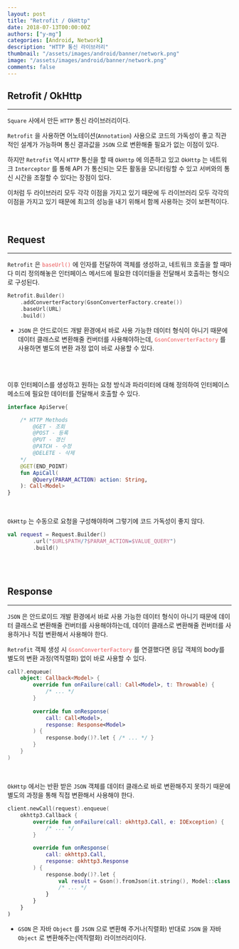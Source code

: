 ```yaml
---
layout: post
title: "Retrofit / OkHttp"
date: 2018-07-13T00:00:00Z
authors: ["y-mg"]
categories: [Android, Network]
description: "HTTP 통신 라이브러리"
thumbnail: "/assets/images/android/banner/network.png"
image: "/assets/images/android/banner/network.png"
comments: false
---
```


## Retrofit / OkHttp
***
`Square` 사에서 만든 `HTTP` 통신 라이브러리이다. 
<br/>

`Retrofit` 을 사용하면 어노테이션(`Annotation`) 사용으로 코드의 가독성이 좋고 직관적인 설계가 가능하며 통신 결과값을 `JSON` 으로 변환해줄 필요가 없는 이점이 있다.
<br/>

하지만 `Retrofit` 역시 `HTTP` 통신을 할 때 `OkHttp` 에 의존하고 있고 `OkHttp` 는 네트워크 `Interceptor` 를 통해 API 가 통신되는 모든 활동을 모니터링할 수 있고 서버와의 통신 시간을 조절할 수 있다는 장점이 있다.
<br/>

이처럼 두 라이브러리 모두 각각 이점을 가지고 있기 때문에 두 라이브러리 모두 각각의 이점을 가지고 있기 때문에 최고의 성능을 내기 위해서 함께 사용하는 것이 보편적이다.
<br/>
<br/>
<br/>



## Request
***
`Retrofit` 은 <code style="color: #eb5657;">baseUrl()</code> 에 인자를 전달하여 객체를 생성하고, 네트워크 호출을 할 때마다 미리 정의해놓은 인터페이스 메서드에 필요한 데이터들을 전달해서 호출하는 형식으로 구성된다.
<br/>


```kotlin
Retrofit.Builder()
    .addConverterFactory(GsonConverterFactory.create())
    .baseUrl(URL)
    .build()
```
- `JSON` 은 안드로이드 개발 환경에서 바로 사용 가능한 데이터 형식이 아니기 때문에 데이터 클래스로 변환해줄 컨버터를 사용해야하는데, <code style="color: #eb5657;">GsonConverterFactory</code> 를 사용하면 별도의 변환 과정 없이 바로 사용할 수 있다.
<br/>
<br/>

이후 인터페이스를 생성하고 원하는 요청 방식과 파라미터에 대해 정의하여 인터페이스 메소드에 필요한 데이터를 전달해서 호출할 수 있다.
<br/>

```kotlin
interface ApiServe{

    /* HTTP Methods
        @GET - 조회
        @POST - 등록
        @PUT - 갱신
        @PATCH - 수정
        @DELETE - 삭제
    */
    @GET(END_POINT)
    fun ApiCall(
        @Query(PARAM_ACTION) action: String,
    ): Call<Model>
}
```
<br/>

`OkHttp` 는 수동으로 요청을 구성해야하며 그렇기에 코드 가독성이 좋지 않다.
<br/>

```kotlin
val request = Request.Builder()
        .url("$URL$PATH/?$PARAM_ACTION=$VALUE_QUERY")
        .build()
```
<br/>
<br/>



## Response
***
`JSON` 은 안드로이드 개발 환경에서 바로 사용 가능한 데이터 형식이 아니기 때문에 데이터 클래스로 변환해줄 컨버터를 사용해야하는데, 데이터 클래스로 변환해줄 컨버터를 사용하거나 직접 변환해서 사용해야 한다.
<br/>

`Retrofit` 객체 생성 시 <code style="color: #eb5657;">GsonConverterFactory</code> 를 연결했다면 응답 객체의 body를 별도의 변환 과정(역직렬화) 없이 바로 사용할 수 있다.
<br/>

```kotlin
call?.enqueue(
    object: Callback<Model> {
        override fun onFailure(call: Call<Model>, t: Throwable) {
            /* ... */
        }
    
        override fun onResponse(
            call: Call<Model>, 
    	    response: Response<Model>
        ) {
            response.body()?.let { /* ... */ }
        }
    }
)
```
<br/>

`OkHttp` 에서는 반환 받은 `JSON` 객체를 데이터 클래스로 바로 변환해주지 못하기 때문에 별도의 과정을 통해 직접 변환해서 사용해야 한다.
<br/>

```kotlin
client.newCall(request).enqueue(
    okhttp3.Callback {
        override fun onFailure(call: okhttp3.Call, e: IOException) {
            /* ... */
        }

        override fun onResponse(
            call: okhttp3.Call, 
            response: okhttp3.Response
        ) {
            response.body()?.let { 
                val result = Gson().fromJson(it.string(), Model::class.java)
                /* ... */
            }
        }
    }
)
```
- `GSON` 은 자바 `Object` 를 `JSON` 으로 변환해 주거나(직렬화) 반대로 `JSON` 을 자바 `Object` 로 변환해주는(역직렬화) 라이브러리이다.